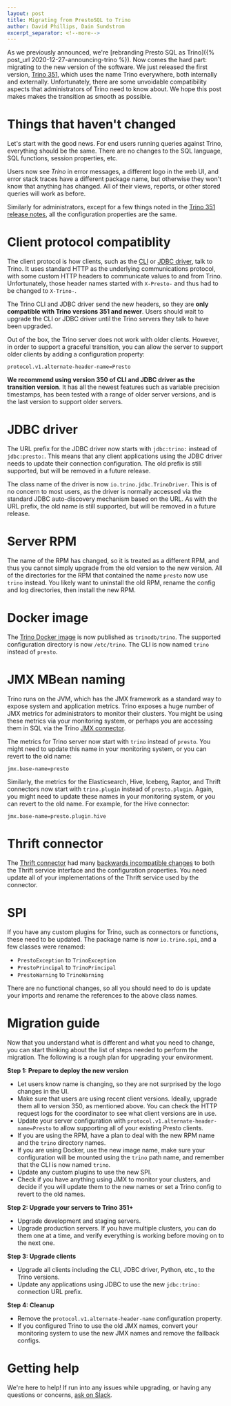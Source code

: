 ```yaml
---
layout: post
title: Migrating from PrestoSQL to Trino
author: David Phillips, Dain Sundstrom
excerpt_separator: <!--more-->
---
```


As we previously announced, we're
[rebranding Presto SQL as Trino]({% post_url 2020-12-27-announcing-trino %}).
Now comes the hard part: migrating to the new version of the software.
We just released the first version,
[Trino 351](/docs/current/release/release-351.html),
which uses the name Trino everywhere, both internally and externally.
Unfortunately, there are some unvoidable compatibility aspects that
administrators of Trino need to know about. We hope this post makes
makes the transition as smooth as possible.

<!--more-->

# Things that haven't changed

Let's start with the good news. For end users running queries against Trino,
everything should be the same. There are no changes to the SQL language,
SQL functions, session properties, etc.

Users now see *Trino* in error messages, a different logo in the web UI,
and error stack traces have a different package name, but otherwise they
won't know that anything has changed. All of their views, reports,
or other stored queries will work as before.

Similarly for administrators, except for a few things noted in the
[Trino 351 release notes](/docs/current/release/release-351.html),
all the configuration properties are the same.

# Client protocol compatiblity

The client protocol is how clients, such as the
[CLI](docs/current/installation/cli.html) or
[JDBC driver](/docs/current/installation/jdbc.html),
talk to Trino. It uses standard HTTP as the underlying communications
protocol, with some custom HTTP headers to communicate values
to and from Trino. Unfortunately, those header names started with
`X-Presto-` and thus had to be changed to `X-Trino-`.

The Trino CLI and JDBC driver send the new headers, so they are
**only compatible with Trino versions 351 and newer**. Users should
wait to upgrade the CLI or JDBC driver until the Trino servers they
talk to have been upgraded.

Out of the box, the Trino server does not work with older clients.
However, in order to support a graceful transition, you can allow the
server to support older clients by adding a configuration property:

```
protocol.v1.alternate-header-name=Presto
```

**We recommend using version 350 of CLI and JDBC driver as the transition version**.
It has all the newest features such as variable precision timestamps,
has been tested with a range of older server versions, and is the last
version to support older servers.

# JDBC driver


The URL prefix for the JDBC driver now starts with `jdbc:trino:` instead
of `jdbc:presto:`. This means that any client applications using the
JDBC driver needs to update their connection configuration. The old
prefix is still supported, but will be removed in a future release.

The class name of the driver is now `io.trino.jdbc.TrinoDriver`. This is
of no concern to most users, as the driver is normally accessed via the
standard JDBC auto-discovery mechanism based on the URL. As with the URL prefix,
the old name is still supported, but will be removed in a future release.

# Server RPM

The name of the RPM has changed, so it is treated as a different RPM, and
thus you cannot simply upgrade from the old version to the new version.
All of the directories for the RPM that contained the name `presto` now
use `trino` instead. You likely want to uninstall the old RPM, rename
the config and log directories, then install the new RPM.

# Docker image

The [Trino Docker image](https://hub.docker.com/r/trinodb/trino) is now
published as `trinodb/trino`. The supported configuration directory is
now `/etc/trino`. The CLI is now named `trino` instead of `presto`.

# JMX MBean naming

Trino runs on the JVM, which has the JMX framework as a standard way to expose
system and application metrics. Trino exposes a huge number of JMX metrics for
administrators to monitor their clusters. You might be using these metrics
via your monitoring system, or perhaps you are accessing them in SQL via the
Trino [JMX connector](/docs/current/connector/jmx.html).

The metrics for Trino server now start with `trino` instead of `presto`. You
might need to update this name in your monitoring system, or you can revert
to the old name:

```
jmx.base-name=presto
```

Similarly, the metrics for the Elasticsearch, Hive, Iceberg, Raptor, and Thrift
connectors now start with `trino.plugin` instead of `presto.plugin`. Again,
you might need to update these names in your monitoring system, or you can
revert to the old name. For example, for the Hive connector:

```
jmx.base-name=presto.plugin.hive
```

# Thrift connector

The [Thrift connector](/docs/current/connector/thrift.html) had many
[backwards incompatible changes](/docs/current/release/release-351.html#thrift-connector-changes)
to both the Thrift service interface and the configuration properties. You need
update all of your implementations of the Thrift service used by the connector.

# SPI

If you have any custom plugins for Trino, such as connectors or functions,
these need to be updated. The package name is now `io.trino.spi`, and a
few classes were renamed:

* `PrestoException` to `TrinoException`
* `PrestoPrincipal` to `TrinoPrincipal`
* `PrestoWarning` to `TrinoWarning`

There are no functional changes, so all you should need to do is update
your imports and rename the references to the above class names.

# Migration guide

Now that you understand what is different and what you need to change,
you can start thinking about the list of steps needed to perform the
migration. The following is a rough plan for upgrading your environment.

**Step 1: Prepare to deploy the new version**

* Let users know name is changing, so they are not surprised by the logo changes in the UI.
* Make sure that users are using recent client versions. Ideally, upgrade them all to
  version 350, as mentioned above. You can check the HTTP request logs for the coordinator
  to see what client versions are in use.
* Update your server configuration with `protocol.v1.alternate-header-name=Presto`
  to allow supporting all of your existing Presto clients.
* If you are using the RPM, have a plan to deal with the new RPM name
  and the `trino` directory names.
* If you are using Docker, use the new image name, make sure your configuration will
  be mounted using the `trino` path name, and remember that the CLI is now named `trino`.
* Update any custom plugins to use the new SPI.
* Check if you have anything using JMX to monitor your clusters, and decide if you will
  update them to the new names or set a Trino config to revert to the old names.

**Step 2: Upgrade your servers to Trino 351+**

* Upgrade development and staging servers.
* Upgrade production servers. If you have multiple clusters, you can do them one
  at a time, and verify everything is working before moving on to the next one.

**Step 3: Upgrade clients**

* Upgrade all clients including the CLI, JDBC driver, Python, etc., to the Trino versions.
* Update any applications using JDBC to use the new `jdbc:trino:` connection URL prefix.

**Step 4: Cleanup**

* Remove the `protocol.v1.alternate-header-name` configuration property.
* If you configured Trino to use the old JMX names, convert your monitoring system
  to use the new JMX names and remove the fallback configs.

# Getting help

We're here to help! If run into any issues while upgrading, or having any
questions or concerns, [ask on Slack](/slack.html).
